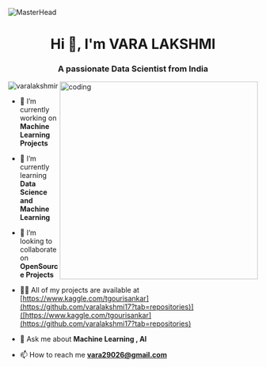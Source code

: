 ![MasterHead](https://www.capgemini.com/au-en/wp-content/uploads/sites/9/2019/06/AI-and-ML.gif?w=640)
<h1 align="center">Hi 👋, I'm VARA LAKSHMI </h1>
<h3 align="center">A passionate Data Scientist from India</h3>
<img align="right" alt="coding" width="400" src="https://c.tenor.com/BqbIhT4Mb7cAAAAd/programmer-rounded-edges.gif"
<p align="left"> <img src="https://github.com/varalakshmi17?tab=repositories" alt="varalakshmir" /> </p>

- 🔭 I’m currently working on **Machine Learning Projects**

- 🌱 I’m currently learning **Data Science and Machine Learning**

- 👯 I’m looking to collaborate on **OpenSource Projects**

- 👨‍💻 All of my projects are available at [https://www.kaggle.com/tgourisankar](https://github.com/varalakshmi17?tab=repositories)]([https://www.kaggle.com/tgourisankar](https://github.com/varalakshmi17?tab=repositories)

- 💬 Ask me about **Machine Learning , AI**

- 📫 How to reach me **vara29026@gmail.com**

